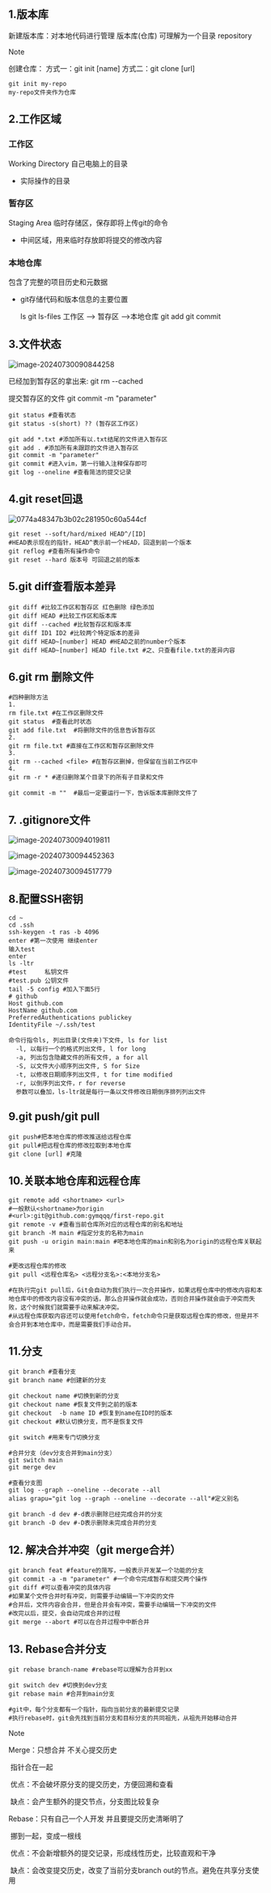 ## 1.版本库

新建版本库：对本地代码进行管理
版本库(仓库)  可理解为一个目录
repository

> [!NOTE]
>
> 创建仓库：
> 方式一：git init [name]
> 方式二：git clone [url]

~~~shell
git init my-repo
my-repo文件夹作为仓库
~~~

## 2.工作区域

### 工作区

Working Directory 自己电脑上的目录

- 实际操作的目录

### 暂存区

Staging Area 临时存储区，保存即将上传git的命令

- 中间区域，用来临时存放即将提交的修改内容

### 本地仓库

包含了完整的项目历史和元数据

- git存储代码和版本信息的主要位置

   ls           git ls-files
   工作区 --> 暂存区 -->本地仓库
       git add        git commit

## 3.文件状态

![image-20240730090844258](.\images\image-20240730090844258.png)

已经加到暂存区的拿出来: git rm --cached <file>

提交暂存区的文件 git commit -m "parameter"

~~~shell
git status #查看状态
git status -s(short) ?? (暂存区工作区)

git add *.txt #添加所有以.txt结尾的文件进入暂存区
git add . #添加所有未跟踪的文件进入暂存区
git commit -m "parameter"
git commit #进入vim，第一行输入注释保存即可
git log --oneline #查看简洁的提交记录
~~~

## 4.git reset回退

![0774a48347b3b02c281950c60a544cf](.\images\0774a48347b3b02c281950c60a544cf.png)

~~~shell
git reset --soft/hard/mixed HEAD^/[ID]
#HEAD表示现在的指针，HEAD^表示前一个HEAD，回退到前一个版本
git reflog #查看所有操作命令
git reset --hard 版本号 可回退之前的版本
~~~

## 5.git diff查看版本差异

~~~shell
git diff #比较工作区和暂存区 红色删除 绿色添加
git diff HEAD #比较工作区和版本库
git diff --cached #比较暂存区和版本库
git diff ID1 ID2 #比较两个特定版本的差异
git diff HEAD~[number] HEAD #HEAD之前的number个版本
git diff HEAD~[number] HEAD file.txt #之、只查看file.txt的差异内容
~~~

## 6.git rm 删除文件

~~~shell
#四种删除方法
1.
rm file.txt #在工作区删除文件
git status  #查看此时状态
git add file.txt  #将删除文件的信息告诉暂存区
2.
git rm file.txt #直接在工作区和暂存区删除文件
3.
git rm --cached <file> #在暂存区删掉，但保留在当前工作区中
4.
git rm -r * #递归删除某个目录下的所有子目录和文件

git commit -m ""  #最后一定要运行一下，告诉版本库删除文件了
~~~

## 7. .gitignore文件

![image-20240730094019811](.\images\image-20240730094019811.png)

![image-20240730094452363](.\images\image-20240730094452363.png)

![image-20240730094517779](.\images\image-20240730094517779.png)

## 8.配置SSH密钥

~~~shell
cd ~
cd .ssh
ssh-keygen -t ras -b 4096
enter #第一次使用 继续enter
输入test
enter
ls -ltr
#test     私钥文件
#test.pub 公钥文件
tail -5 config #加入下面5行
# github
Host github.com
HostName github.com
PreferredAuthentications publickey
IdentityFile ~/.ssh/test
~~~

~~~shell
命令行指令ls, 列出目录(文件夹)下文件, ls for list
  -l, 以每行一个的格式列出文件, l for long
  -a, 列出包含隐藏文件的所有文件, a for all
  -S, 以文件大小顺序列出文件, S for Size
  -t, 以修改日期顺序列出文件, t for time modified
  -r, 以倒序列出文件，r for reverse
  参数可以叠加，ls-ltr就是每行一条以文件修改日期倒序排列列出文件
~~~

## 9.git push/git pull

~~~shell
git push#把本地仓库的修改推送给远程仓库
git pull#把远程仓库的修改拉取到本地仓库
git clone [url] #克隆
~~~

## 10.关联本地仓库和远程仓库

~~~shell
git remote add <shortname> <url>
#一般默认<shortname>为origin
#<url>:git@github.com:gymqqq/first-repo.git
git remote -v #查看当前仓库所对应的远程仓库的别名和地址
git branch -M main #指定分支的名称为main
git push -u origin main:main #吧本地仓库的main和别名为origin的远程仓库关联起来

#更改远程仓库的修改
git pull <远程仓库名> <远程分支名>:<本地分支名>

#在执行完git pull后，Git会自动为我们执行一次合并操作，如果远程仓库中的修改内容和本地仓库中的修改内容没有冲突的话，那么合并操作就会成功，否则合并操作就会由于冲突而失败，这个时候我们就需要手动来解决冲突。
#从远程仓库获取内容还可以使用fetch命令，fetch命令只是获取远程仓库的修改，但是并不会合并到本地仓库中，而是需要我们手动合并。
~~~

## 11.分支

~~~shell
git branch #查看分支
git branch name #创建新的分支

git checkout name #切换到新的分支
git checkout name #恢复文件到之前的版本 
git checkout  -b name ID #恢复到name在ID时的版本
git checkout #默认切换分支，而不是恢复文件

git switch #用来专门切换分支

#合并分支（dev分支合并到main分支）
git switch main
git merge dev

#查看分支图
git log --graph --oneline --decorate --all
alias grapu="git log --graph --oneline --decorate --all"#定义别名

git branch -d dev #-d表示删除已经完成合并的分支
git branch -D dev #-D表示删除未完成合并的分支
~~~

## 12. 解决合并冲突（git merge合并）

~~~shell
git branch feat #feature的简写，一般表示开发某一个功能的分支
git commit -a -m "parameter" #一个命令完成暂存和提交两个操作
git diff #可以查看冲突的具体内容
#如果某个文件合并时有冲突，则需要手动编辑一下冲突的文件
#合并后，文件内容会合并，但是合并会有冲突，需要手动编辑一下冲突的文件
#改完以后，提交，会自动完成合并的过程
git merge --abort #可以在合并过程中中断合并
~~~

## 13. Rebase合并分支

~~~shell
git rebase branch-name #rebase可以理解为合并到xx

git switch dev #切换到dev分支
git rebase main #合并到main分支

#git中，每个分支都有一个指针，指向当前分支的最新提交记录
#执行rebase时，git会先找到当前分支和目标分支的共同祖先，从祖先开始移动合并
~~~

> [!NOTE]
>
> Merge：只想合并 不关心提交历史 
>
> ​	指针合在一起
>
> ​	优点：不会破坏原分支的提交历史，方便回溯和查看
>
> ​	缺点：会产生额外的提交节点，分支图比较复杂
>
> Rebase：只有自己一个人开发 并且要提交历史清晰明了
>
> ​	挪到一起，变成一根线
>
> ​	优点：不会新增额外的提交记录，形成线性历史，比较直观和干净
>
> ​	缺点：会改变提交历史，改变了当前分支branch out的节点。避免在共享分支使用

